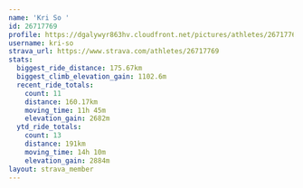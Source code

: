 ```yaml
---
name: 'Kri So '
id: 26717769
profile: https://dgalywyr863hv.cloudfront.net/pictures/athletes/26717769/7761026/14/large.jpg
username: kri-so
strava_url: https://www.strava.com/athletes/26717769
stats:
  biggest_ride_distance: 175.67km
  biggest_climb_elevation_gain: 1102.6m
  recent_ride_totals:
    count: 11
    distance: 160.17km
    moving_time: 11h 45m
    elevation_gain: 2682m
  ytd_ride_totals:
    count: 13
    distance: 191km
    moving_time: 14h 10m
    elevation_gain: 2884m
layout: strava_member
--- 
```

